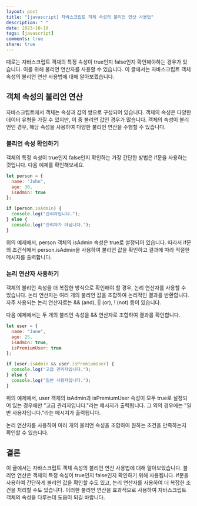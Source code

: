 ```yaml
---
layout: post
title: "[javascript] 자바스크립트 객체 속성의 불리언 연산 사용법"
description: " "
date: 2023-10-18
tags: [javascript]
comments: true
share: true
---
```


때로는 자바스크립트 객체의 특정 속성이 true인지 false인지 확인해야하는 경우가 있습니다. 이를 위해 불리언 연산자를 사용할 수 있습니다. 이 글에서는 자바스크립트 객체 속성의 불리언 연산 사용법에 대해 알아보겠습니다.

## 객체 속성의 불리언 연산

자바스크립트에서 객체는 속성과 값의 쌍으로 구성되어 있습니다. 객체의 속성은 다양한 데이터 유형을 가질 수 있지만, 이 중 불리언 값인 경우가 많습니다. 객체의 속성이 불리언인 경우, 해당 속성을 사용하여 다양한 불리언 연산을 수행할 수 있습니다.

### 불리언 속성 확인하기

객체의 특정 속성이 true인지 false인지 확인하는 가장 간단한 방법은 if문을 사용하는 것입니다. 다음 예제를 확인해보세요.

```javascript
let person = {
  name: "John",
  age: 30,
  isAdmin: true
};

if (person.isAdmin) {
  console.log("관리자입니다.");
} else {
  console.log("관리자가 아닙니다.");
}
```

위의 예제에서, person 객체의 isAdmin 속성은 true로 설정되어 있습니다. 따라서 if문의 조건식에서 person.isAdmin을 사용하여 불리언 값을 확인하고 결과에 따라 적절한 메시지를 출력합니다.

### 논리 연산자 사용하기

객체의 불리언 속성을 더 복잡한 방식으로 확인해야 할 경우, 논리 연산자를 사용할 수 있습니다. 논리 연산자는 여러 개의 불리언 값을 조합하여 논리적인 결과를 반환합니다. 자주 사용되는 논리 연산자로는 && (and), || (or), ! (not) 등이 있습니다.

다음 예제에서는 두 개의 불리언 속성을 && 연산자로 조합하여 결과를 확인합니다.

```javascript
let user = {
  name: "Jane",
  age: 25,
  isAdmin: true,
  isPremiumUser: true
};

if (user.isAdmin && user.isPremiumUser) {
  console.log("고급 관리자입니다.");
} else {
  console.log("일반 사용자입니다.");
}
```

위의 예제에서, user 객체의 isAdmin과 isPremiumUser 속성이 모두 true로 설정되어 있는 경우에만 "고급 관리자입니다."라는 메시지가 출력됩니다. 그 외의 경우에는 "일반 사용자입니다."라는 메시지가 출력됩니다.

논리 연산자를 사용하여 여러 개의 불리언 속성을 조합하여 원하는 조건을 만족하는지 확인할 수 있습니다.

## 결론

이 글에서는 자바스크립트 객체 속성의 불리언 연산 사용법에 대해 알아보았습니다. 불리언 연산은 객체의 특정 속성이 true인지 false인지 확인하기 위해 사용됩니다. if문을 사용하여 간단하게 불리언 값을 확인할 수도 있고, 논리 연산자를 사용하여 더 복잡한 조건을 처리할 수도 있습니다. 이러한 불리언 연산을 효과적으로 사용하여 자바스크립트 객체의 속성을 다루는데 도움이 되길 바랍니다.